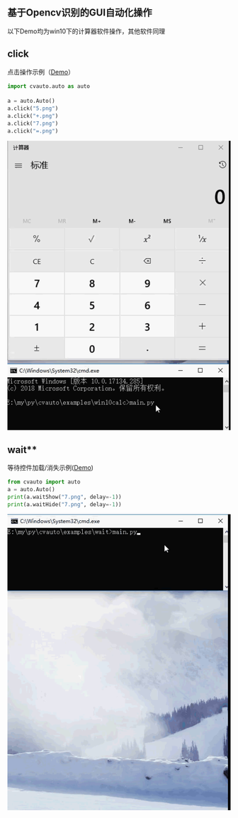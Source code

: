 ## 基于Opencv识别的GUI自动化操作

以下Demo均为win10下的计算器软件操作，其他软件同理


## click

点击操作示例（[Demo](examples/click)）

```python
import cvauto.auto as auto

a = auto.Auto()
a.click("5.png")
a.click("+.png")
a.click("7.png")
a.click("=.png")

```

![](examples/click/win10calc.gif)

## wait**

等待控件加载/消失示例([Demo](examples/wait))

```python
from cvauto import auto
a = auto.Auto()
print(a.waitShow("7.png", delay=-1))
print(a.waitHide("7.png", delay=-1))

```

![](examples/wait/wait.gif)
